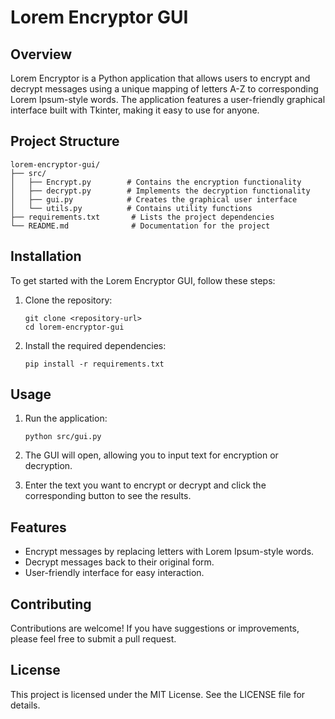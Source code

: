 # Lorem Encryptor GUI

## Overview
Lorem Encryptor is a Python application that allows users to encrypt and decrypt messages using a unique mapping of letters A-Z to corresponding Lorem Ipsum-style words. The application features a user-friendly graphical interface built with Tkinter, making it easy to use for anyone.

## Project Structure
```
lorem-encryptor-gui/
├── src/
│   ├── Encrypt.py        # Contains the encryption functionality
│   ├── decrypt.py        # Implements the decryption functionality
│   ├── gui.py            # Creates the graphical user interface
│   └── utils.py          # Contains utility functions
├── requirements.txt       # Lists the project dependencies
└── README.md              # Documentation for the project
```

## Installation
To get started with the Lorem Encryptor GUI, follow these steps:

1. Clone the repository:
   ```
   git clone <repository-url>
   cd lorem-encryptor-gui
   ```

2. Install the required dependencies:
   ```
   pip install -r requirements.txt
   ```

## Usage
1. Run the application:
   ```
   python src/gui.py
   ```

2. The GUI will open, allowing you to input text for encryption or decryption.

3. Enter the text you want to encrypt or decrypt and click the corresponding button to see the results.

## Features
- Encrypt messages by replacing letters with Lorem Ipsum-style words.
- Decrypt messages back to their original form.
- User-friendly interface for easy interaction.

## Contributing
Contributions are welcome! If you have suggestions or improvements, please feel free to submit a pull request.

## License
This project is licensed under the MIT License. See the LICENSE file for details.